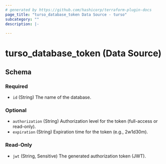 ```yaml
---
# generated by https://github.com/hashicorp/terraform-plugin-docs
page_title: "turso_database_token Data Source - turso"
subcategory: ""
description: |-
  
---
```


# turso_database_token (Data Source)





<!-- schema generated by tfplugindocs -->
## Schema

### Required

- `id` (String) The name of the database.

### Optional

- `authorization` (String) Authorization level for the token (full-access or read-only).
- `expiration` (String) Expiration time for the token (e.g., 2w1d30m).

### Read-Only

- `jwt` (String, Sensitive) The generated authorization token (JWT).
